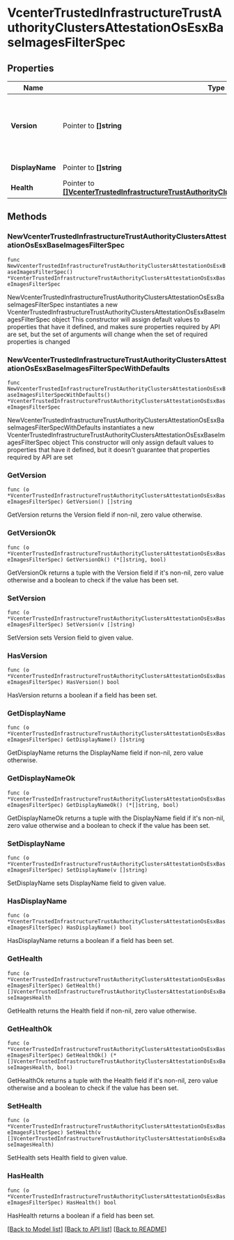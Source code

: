 # VcenterTrustedInfrastructureTrustAuthorityClustersAttestationOsEsxBaseImagesFilterSpec

## Properties

Name | Type | Description | Notes
------------ | ------------- | ------------- | -------------
**Version** | Pointer to **[]string** | Search criteria by ESX base image version numbers. version if {@term.unset} return all ESX version numbers. When clients pass a value of this structure as a parameter, the field must contain identifiers for the resource type: vcenter.trusted_infrastructure.trust_authority_clusters.attestation.os.esx.BaseImage. When operations return a value of this structure as a result, the field will contain identifiers for the resource type: vcenter.trusted_infrastructure.trust_authority_clusters.attestation.os.esx.BaseImage. | [optional] 
**DisplayName** | Pointer to **[]string** | Search criteria by ESX base image version version numbers. displayName if {@term.unset} return all ESX display version numbers. | [optional] 
**Health** | Pointer to [**[]VcenterTrustedInfrastructureTrustAuthorityClustersAttestationOsEsxBaseImagesHealth**](VcenterTrustedInfrastructureTrustAuthorityClustersAttestationOsEsxBaseImagesHealth.md) | Search criteria by health indicator. health if {@term.unset} return all health indicators. | [optional] 

## Methods

### NewVcenterTrustedInfrastructureTrustAuthorityClustersAttestationOsEsxBaseImagesFilterSpec

`func NewVcenterTrustedInfrastructureTrustAuthorityClustersAttestationOsEsxBaseImagesFilterSpec() *VcenterTrustedInfrastructureTrustAuthorityClustersAttestationOsEsxBaseImagesFilterSpec`

NewVcenterTrustedInfrastructureTrustAuthorityClustersAttestationOsEsxBaseImagesFilterSpec instantiates a new VcenterTrustedInfrastructureTrustAuthorityClustersAttestationOsEsxBaseImagesFilterSpec object
This constructor will assign default values to properties that have it defined,
and makes sure properties required by API are set, but the set of arguments
will change when the set of required properties is changed

### NewVcenterTrustedInfrastructureTrustAuthorityClustersAttestationOsEsxBaseImagesFilterSpecWithDefaults

`func NewVcenterTrustedInfrastructureTrustAuthorityClustersAttestationOsEsxBaseImagesFilterSpecWithDefaults() *VcenterTrustedInfrastructureTrustAuthorityClustersAttestationOsEsxBaseImagesFilterSpec`

NewVcenterTrustedInfrastructureTrustAuthorityClustersAttestationOsEsxBaseImagesFilterSpecWithDefaults instantiates a new VcenterTrustedInfrastructureTrustAuthorityClustersAttestationOsEsxBaseImagesFilterSpec object
This constructor will only assign default values to properties that have it defined,
but it doesn't guarantee that properties required by API are set

### GetVersion

`func (o *VcenterTrustedInfrastructureTrustAuthorityClustersAttestationOsEsxBaseImagesFilterSpec) GetVersion() []string`

GetVersion returns the Version field if non-nil, zero value otherwise.

### GetVersionOk

`func (o *VcenterTrustedInfrastructureTrustAuthorityClustersAttestationOsEsxBaseImagesFilterSpec) GetVersionOk() (*[]string, bool)`

GetVersionOk returns a tuple with the Version field if it's non-nil, zero value otherwise
and a boolean to check if the value has been set.

### SetVersion

`func (o *VcenterTrustedInfrastructureTrustAuthorityClustersAttestationOsEsxBaseImagesFilterSpec) SetVersion(v []string)`

SetVersion sets Version field to given value.

### HasVersion

`func (o *VcenterTrustedInfrastructureTrustAuthorityClustersAttestationOsEsxBaseImagesFilterSpec) HasVersion() bool`

HasVersion returns a boolean if a field has been set.

### GetDisplayName

`func (o *VcenterTrustedInfrastructureTrustAuthorityClustersAttestationOsEsxBaseImagesFilterSpec) GetDisplayName() []string`

GetDisplayName returns the DisplayName field if non-nil, zero value otherwise.

### GetDisplayNameOk

`func (o *VcenterTrustedInfrastructureTrustAuthorityClustersAttestationOsEsxBaseImagesFilterSpec) GetDisplayNameOk() (*[]string, bool)`

GetDisplayNameOk returns a tuple with the DisplayName field if it's non-nil, zero value otherwise
and a boolean to check if the value has been set.

### SetDisplayName

`func (o *VcenterTrustedInfrastructureTrustAuthorityClustersAttestationOsEsxBaseImagesFilterSpec) SetDisplayName(v []string)`

SetDisplayName sets DisplayName field to given value.

### HasDisplayName

`func (o *VcenterTrustedInfrastructureTrustAuthorityClustersAttestationOsEsxBaseImagesFilterSpec) HasDisplayName() bool`

HasDisplayName returns a boolean if a field has been set.

### GetHealth

`func (o *VcenterTrustedInfrastructureTrustAuthorityClustersAttestationOsEsxBaseImagesFilterSpec) GetHealth() []VcenterTrustedInfrastructureTrustAuthorityClustersAttestationOsEsxBaseImagesHealth`

GetHealth returns the Health field if non-nil, zero value otherwise.

### GetHealthOk

`func (o *VcenterTrustedInfrastructureTrustAuthorityClustersAttestationOsEsxBaseImagesFilterSpec) GetHealthOk() (*[]VcenterTrustedInfrastructureTrustAuthorityClustersAttestationOsEsxBaseImagesHealth, bool)`

GetHealthOk returns a tuple with the Health field if it's non-nil, zero value otherwise
and a boolean to check if the value has been set.

### SetHealth

`func (o *VcenterTrustedInfrastructureTrustAuthorityClustersAttestationOsEsxBaseImagesFilterSpec) SetHealth(v []VcenterTrustedInfrastructureTrustAuthorityClustersAttestationOsEsxBaseImagesHealth)`

SetHealth sets Health field to given value.

### HasHealth

`func (o *VcenterTrustedInfrastructureTrustAuthorityClustersAttestationOsEsxBaseImagesFilterSpec) HasHealth() bool`

HasHealth returns a boolean if a field has been set.


[[Back to Model list]](../README.md#documentation-for-models) [[Back to API list]](../README.md#documentation-for-api-endpoints) [[Back to README]](../README.md)



